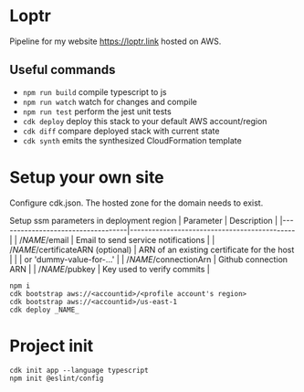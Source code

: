 # Loptr

Pipeline for my website https://loptr.link hosted on AWS.

## Useful commands

* `npm run build`   compile typescript to js
* `npm run watch`   watch for changes and compile
* `npm run test`    perform the jest unit tests
* `cdk deploy`      deploy this stack to your default AWS account/region
* `cdk diff`        compare deployed stack with current state
* `cdk synth`       emits the synthesized CloudFormation template

# Setup your own site
Configure cdk.json. The hosted zone for the domain needs to exist.

Setup ssm parameters in deployment region
| Parameter                         | Description                                 |
|-----------------------------------|---------------------------------------------|
| /_NAME_/email                     | Email to send service notifications         |
| /_NAME_/certificateARN (optional) | ARN of an existing certificate for the host |
|                                   | or 'dummy-value-for-...'                    |
| /_NAME_/connectionArn             | Github connection ARN                       |
| /_NAME_/pubkey                    | Key used to verify commits                  |

```
npm i
cdk bootstrap aws://<accountid>/<profile account's region>
cdk bootstrap aws://<accountid>/us-east-1
cdk deploy _NAME_
```

# Project init

```
cdk init app --language typescript
npm init @eslint/config
```
